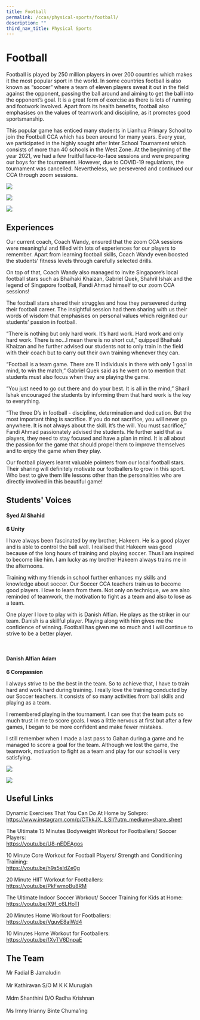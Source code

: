 ```yaml
---
title: Football
permalink: /ccas/physical-sports/football/
description: ""
third_nav_title: Physical Sports
---
```

# **Football**

Football is played by 250 million players in over 200 countries which makes it the most popular sport in the world. In some countries football is also known as “soccer” where a team of eleven players sweat it out in the field against the opponent, passing the ball around and aiming to get the ball into the opponent’s goal. It is a great form of exercise as there is lots of running and footwork involved. Apart from its health benefits, football also emphasises on the values of teamwork and discipline, as it promotes good sportsmanship.

This popular game has enticed many students in Lianhua Primary School to join the Football CCA which has been around for many years. Every year, we participated in the highly sought after Inter School Tournament which consists of more than 40 schools in the West Zone. At the beginning of the year 2021, we had a few fruitful face-to-face sessions and were preparing our boys for the tournament. However, due to COVID-19 regulations, the tournament was cancelled. Nevertheless, we persevered and continued our CCA through zoom sessions.

![](/images/CCAs/Football/Training%2001.jpg)

![](/images/CCAs/Football/Training%2003.jpg)

![](/images/CCAs/Football/Training%2002.jpg)

## **Experiences**

Our current coach, Coach Wandy, ensured that the zoom CCA sessions were meaningful and filled with lots of experiences for our players to remember. Apart from learning football skills, Coach Wandy even boosted the students’ fitness levels through carefully selected drills.

On top of that, Coach Wandy also managed to invite Singapore’s local football stars such as Bhaihaki Khaizan, Gabriel Quek, Shahril Ishak and the legend of Singapore football, Fandi Ahmad himself to our zoom CCA sessions!

The football stars shared their struggles and how they persevered during their football career. The insightful session had them sharing with us their words of wisdom that emphasises on personal values which reignited our students’ passion in football.

“There is nothing but only hard work. It’s hard work. Hard work and only hard work. There is no…I mean there is no short cut,” quipped Bhaihaki Khaizan and he further advised our students not to only train in the field with their coach but to carry out their own training whenever they can.

“Football is a team game. There are 11 individuals in there with only 1 goal in mind, to win the match,” Gabriel Quek said as he went on to mention that students must also focus when they are playing the game.

“You just need to go out there and do your best. It is all in the mind,” Sharil Ishak encouraged the students by informing them that hard work is the key to everything.

“The three D’s in football - discipline, determination and dedication. But the most important thing is sacrifice. If you do not sacrifice, you will never go anywhere. It is not always about the skill. It’s the will. You must sacrifice,” Fandi Ahmad passionately advised the students. He further said that as players, they need to stay focused and have a plan in mind. It is all about the passion for the game that should propel them to improve themselves and to enjoy the game when they play.

Our football players learnt valuable pointers from our local football stars. Their sharing will definitely motivate our footballers to grow in this sport. Who best to give them life lessons other than the personalities who are directly involved in this beautiful game!

## **Students' Voices**

####  **Syed Al Shahid**
<b>6 Unity</b>


I have always been fascinated by my brother, Hakeem. He is a good player and is able to control the ball well. I realised that Hakeem was good because of the long hours of training and playing soccer. Thus I am inspired to become like him. I am lucky as my brother Hakeem always trains me in the afternoons.

Training with my friends in school further enhances my skills and knowledge about soccer. Our Soccer CCA teachers train us to become good players. I love to learn from them. Not only on technique, we are also reminded of teamwork, the motivation to fight as a team and also to lose as a team.  

One player I love to play with is Danish Alfian. He plays as the striker in our team. Danish is a skillful player. Playing along with him gives me the confidence of winning. Football has given me so much and I will continue to strive to be a better player.

  
<br>

####  **Danish Alfian Adam**
<b> 6 Compassion</b>


I always strive to be the best in the team. So to achieve that, I have to train hard and work hard during training. I really love the training conducted by our Soccer teachers. It consists of so many activities from ball skills and playing as a team.

I remembered playing in the tournament. I can see that the team puts so much trust in me to score goals. I was a little nervous at first but after a few games, I began to be more confident and make fewer mistakes.

I still remember when I made a last pass to Gahan during a game and he managed to score a goal for the team. Although we lost the game, the teamwork, motivation to fight as a team and play for our school is very satisfying.


  

![](/images/CCAs/Football/Training%2006.jpg)

![](/images/CCAs/Football/Training%2008.jpg)

## **Useful Links**

Dynamic Exercises That You Can Do At Home by Solvpro:   
<a href="https://www.instagram.com/p/CTkkJX_ILSI/?utm_medium=share_sheet" target="_blank">https://www.instagram.com/p/CTkkJX_ILSI/?utm_medium=share_sheet</a>

The Ultimate 15 Minutes Bodyweight Workout for Footballers/ Soccer Players:    
<a href="https://youtu.be/U8-nEDEAgos" target="_blank">https://youtu.be/U8-nEDEAgos</a>


10 Minute Core Workout for Football Players/ Strength and Conditioning Training:    
<a href="https://youtu.be/h9s5sIdZe0g" target="_blank">https://youtu.be/h9s5sIdZe0g</a>

20 Minute HIIT Workout for Footballers:    
<a href="https://youtu.be/PkFwmoBu8RM" target="_blank">https://youtu.be/PkFwmoBu8RM</a>

The Ultimate Indoor Soccer Workout/ Soccer Training for Kids at Home:      
<a href="https://youtu.be/X9f_c6LHoTI" target="_blank">https://youtu.be/X9f_c6LHoTI</a>


20 Minutes Home Workout for Footballers:     
<a href="https://youtu.be/VguvE8aiWd4" target="_blank">https://youtu.be/VguvE8aiWd4</a>

10 Minutes Home Workout for Footballers:    
<a href="https://youtu.be/fXvTV6DnpaE" target="_blank">https://youtu.be/fXvTV6DnpaE</a>


## **The Team**

Mr Fadial B Jamaludin<br>  
Mr Kathiravan S/O M K K Murugiah<br>  
Mdm Shanthini D/O Radha Krishnan<br>  
Ms Irnny Irianny Binte Chuma’ing